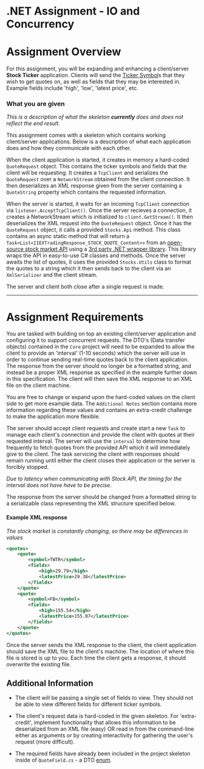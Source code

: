 # .NET Assignment - IO and Concurrency

# Assignment Overview

For this assignment, you will be expanding and enhancing a client/server **Stock Ticker** application. Clients will send the [Ticker Symbol](https://en.wikipedia.org/wiki/Ticker_symbol)s that they wish to get quotes on, as well as fields that they may be interested in. Example fields include 'high', 'low', 'latest price', etc. 

### What you are given

*This is a description of what the skeleton **currently** does and does not reflect the end result.*

This assignment comes with a skeleton which contains working client/server applications. Below is a description of what each application does and how they communicate with each other.

When the client application is started, it creates in memory a hard-coded `QuoteRequest` object. This contains the ticker symbols and fields that the client will be requesting. It creates a `TcpClient` and serializes the `QuoteRequest` over a `NetworkStream` obtained from the client connection. It then deserializes an XML response given from the server containing a `QuoteString` property which contains the requested information.

When the server is started, it waits for an incoming `TcpClient` connection via `listener.AcceptTcpClient()`. Once the server recieves a connection, it creates a NetworkStream which is initialized to `client.GetStream()`. It then deserializes the XML request into the `QuoteRequest` object. Once it has the `QuoteRequest` object, it calls a provided `Stocks.Api` method. This class contains an async static method that will return a `Task<List<IIEXTradingResponse_STOCK_QUOTE_Content>>` from an [open-source stock market API](https://iextrading.com/developer/docs/) using a [3rd party .NET wrapper library](https://www.nuget.org/packages/IEXTradingApi/). This library wraps the API in easy-to-use C# classes and methods. Once the server awaits the list of quotes, it uses the provided `Stocks.Utils` class to format the quotes to a string which it then sends back to the client via an `XmlSerializer` and the client stream.

The server and client both close after a single request is made.

---

# Assignment Requirements

You are tasked with building on top an existing client/server application and configuring it to support concurrent requests. The DTO's (Data transfer objects) contained in the `Core` project will need to be expanded to allow the client to provide an 'interval' (1-10 seconds) which the server will use in order to continue sending real-time quotes back to the client application. The response from the server should no longer be a formatted string, and instead be a proper XML response as specified in the example further down in this specification. The client will then save the XML response to an XML file on the client machine.

You are free to change or expand upon the hard-coded values on the client side to get more example data. The `Additional Notes` section contains more information regarding these values and contains an extra-credit challenge to make the application more flexible.

The server should accept client requests and create start a new `Task` to manage each client's connection and provide the client with quotes at their requested interval. The server will use the `interval` to determine how frequently to fetch quotes from the provided API which it will immediately give to the client. The task servicing the client with responses should remain running until either the client closes their application or the server is forcibly stopped.

*Due to latency when communicating with Stock API, the timing for the interval does not have have to be precise*.

The response from the server should be changed from a formatted string to a serializable class representing the XML structure specified below.

#### Example XML response

*The stock market is constantly changing, so there may be differences in values*

```xml
<quotes>
    <quote>
        <symbol>TWTR</symbol>
        <fields>
            <high>29.79</high>
            <latestPrice>29.38</latestPrice>
        </fields>
    </quote>
    <quote>
        <symbol>FB</symbol>
        <fields>
            <high>155.54</high>
            <latestPrice>155.07</latestPrice>
        </fields>
    </quote>
</quotes>
```

Once the server sends the XML response to the client, the client application should save the XML file to the client's machine. The location of where this file is stored is up to you. Each time the client gets a response, it should overwrite the existing file.

## Additional Information

* The client will be passing a single set of fields to view. They should not be able to view different fields for different ticker symbols.

* The client's request data is hard-coded in the given skeleton. For 'extra-credit', implement functionality that allows this information to be deserialized from an XML file (easy) OR read in from the command-line either as arguments or by creating interactivity for gathering the user's request (more difficult).

* The required fields have already been included in the project skeleton inside of `QuoteField.cs` - a DTO [enum](https://docs.oracle.com/javase/tutorial/java/javaOO/enum.html).
